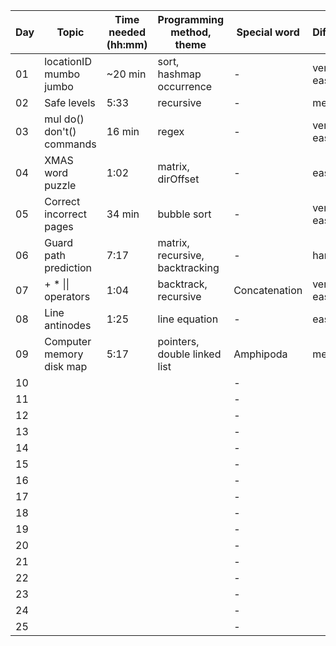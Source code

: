 | Day | Topic                     | Time needed (hh:mm) | Programming method, theme       | Special word  | Difficulty | Used help |
| --- | ------------------------- | ------------------- | ------------------------------- | ------------- | ---------- | --------- |
| 01  | locationID mumbo jumbo    | ~20 min             | sort, hashmap occurrence        | -             | very easy  | No        |
| 02  | Safe levels               | 5:33                | recursive                       | -             | medium     | No        |
| 03  | mul do() don't() commands | 16 min              | regex                           | -             | very easy  | No        |
| 04  | XMAS word puzzle          | 1:02                | matrix, dirOffset               | -             | easy       | No        |
| 05  | Correct incorrect pages   | 34 min              | bubble sort                     | -             | very easy  | No        |
| 06  | Guard path prediction     | 7:17                | matrix, recursive, backtracking | -             | hard       | No        |
| 07  | \+ \* \|\| operators      | 1:04                | backtrack, recursive            | Concatenation | very easy  | No        |
| 08  | Line antinodes            | 1:25                | line equation                   | -             | easy       | No        |
| 09  | Computer memory disk map  | 5:17                | pointers, double linked list    | Amphipoda     | medium     | No        |
| 10  |                           |                     |                                 | -             |            | No        |
| 11  |                           |                     |                                 | -             |            | No        |
| 12  |                           |                     |                                 | -             |            | No        |
| 13  |                           |                     |                                 | -             |            | No        |
| 14  |                           |                     |                                 | -             |            | No        |
| 15  |                           |                     |                                 | -             |            | No        |
| 16  |                           |                     |                                 | -             |            | No        |
| 17  |                           |                     |                                 | -             |            | No        |
| 18  |                           |                     |                                 | -             |            | No        |
| 19  |                           |                     |                                 | -             |            | No        |
| 20  |                           |                     |                                 | -             |            | No        |
| 21  |                           |                     |                                 | -             |            | No        |
| 22  |                           |                     |                                 | -             |            | No        |
| 23  |                           |                     |                                 | -             |            | No        |
| 24  |                           |                     |                                 | -             |            | No        |
| 25  |                           |                     |                                 | -             |            | No        |
